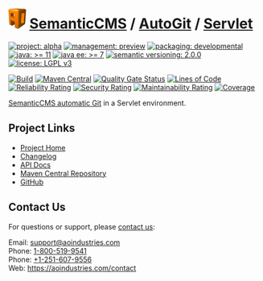# [<img src="ao-logo.png" alt="AO Logo" width="35" height="40">](https://github.com/ao-apps) [SemanticCMS](https://github.com/ao-apps/semanticcms) / [AutoGit](https://github.com/ao-apps/semanticcms-autogit) / [Servlet](https://github.com/ao-apps/semanticcms-autogit-servlet)

[![project: alpha](https://semanticcms.com/ao-badges/project-alpha.svg)](https://aoindustries.com/life-cycle#project-alpha)
[![management: preview](https://semanticcms.com/ao-badges/management-preview.svg)](https://aoindustries.com/life-cycle#management-preview)
[![packaging: developmental](https://semanticcms.com/ao-badges/packaging-developmental.svg)](https://aoindustries.com/life-cycle#packaging-developmental)  
[![java: &gt;= 11](https://semanticcms.com/ao-badges/java-11.svg)](https://docs.oracle.com/en/java/javase/11/)
[![java ee: &gt;= 7](https://semanticcms.com/ao-badges/javaee-7.svg)](https://docs.oracle.com/javaee/7/)
[![semantic versioning: 2.0.0](https://semanticcms.com/ao-badges/semver-2.0.0.svg)](http://semver.org/spec/v2.0.0.html)
[![license: LGPL v3](https://semanticcms.com/ao-badges/license-lgpl-3.0.svg)](https://www.gnu.org/licenses/lgpl-3.0)

[![Build](https://github.com/ao-apps/semanticcms-autogit-servlet/workflows/Build/badge.svg?branch=master)](https://github.com/ao-apps/semanticcms-autogit-servlet/actions?query=workflow%3ABuild)
[![Maven Central](https://maven-badges.herokuapp.com/maven-central/com.semanticcms/semanticcms-autogit-servlet/badge.svg)](https://maven-badges.herokuapp.com/maven-central/com.semanticcms/semanticcms-autogit-servlet)
[![Quality Gate Status](https://sonarcloud.io/api/project_badges/measure?branch=master&project=com.semanticcms%3Asemanticcms-autogit-servlet&metric=alert_status)](https://sonarcloud.io/dashboard?branch=master&id=com.semanticcms%3Asemanticcms-autogit-servlet)
[![Lines of Code](https://sonarcloud.io/api/project_badges/measure?branch=master&project=com.semanticcms%3Asemanticcms-autogit-servlet&metric=ncloc)](https://sonarcloud.io/component_measures?branch=master&id=com.semanticcms%3Asemanticcms-autogit-servlet&metric=ncloc)  
[![Reliability Rating](https://sonarcloud.io/api/project_badges/measure?branch=master&project=com.semanticcms%3Asemanticcms-autogit-servlet&metric=reliability_rating)](https://sonarcloud.io/component_measures?branch=master&id=com.semanticcms%3Asemanticcms-autogit-servlet&metric=Reliability)
[![Security Rating](https://sonarcloud.io/api/project_badges/measure?branch=master&project=com.semanticcms%3Asemanticcms-autogit-servlet&metric=security_rating)](https://sonarcloud.io/component_measures?branch=master&id=com.semanticcms%3Asemanticcms-autogit-servlet&metric=Security)
[![Maintainability Rating](https://sonarcloud.io/api/project_badges/measure?branch=master&project=com.semanticcms%3Asemanticcms-autogit-servlet&metric=sqale_rating)](https://sonarcloud.io/component_measures?branch=master&id=com.semanticcms%3Asemanticcms-autogit-servlet&metric=Maintainability)
[![Coverage](https://sonarcloud.io/api/project_badges/measure?branch=master&project=com.semanticcms%3Asemanticcms-autogit-servlet&metric=coverage)](https://sonarcloud.io/component_measures?branch=master&id=com.semanticcms%3Asemanticcms-autogit-servlet&metric=Coverage)

[SemanticCMS automatic Git](https://github.com/ao-apps/semanticcms-autogit) in a Servlet environment.

## Project Links
* [Project Home](https://semanticcms.com/autogit/servlet/)
* [Changelog](https://semanticcms.com/autogit/servlet/changelog)
* [API Docs](https://semanticcms.com/autogit/servlet/apidocs/)
* [Maven Central Repository](https://central.sonatype.com/search?namespace=com.semanticcms&q=a%3Asemanticcms-autogit-servlet)
* [GitHub](https://github.com/ao-apps/semanticcms-autogit-servlet)

## Contact Us
For questions or support, please [contact us](https://aoindustries.com/contact):

Email: [support@aoindustries.com](mailto:support@aoindustries.com)  
Phone: [1-800-519-9541](tel:1-800-519-9541)  
Phone: [+1-251-607-9556](tel:+1-251-607-9556)  
Web: https://aoindustries.com/contact
